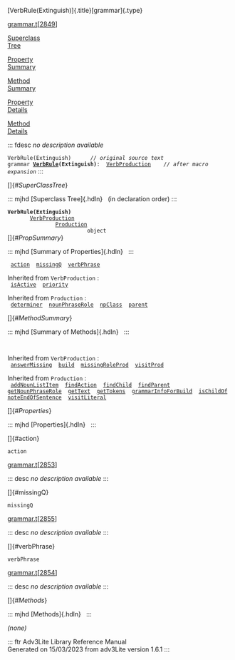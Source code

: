 [VerbRule(Extinguish)]{.title}[grammar]{.type}

[grammar.t](../file/grammar.t.html)\[[2849](../source/grammar.t.html#2849)\]

[Superclass\
Tree](#_SuperClassTree_)

[Property\
Summary](#_PropSummary_)

[Method\
Summary](#_MethodSummary_)

[Property\
Details](#_Properties_)

[Method\
Details](#_Methods_)

::: fdesc
*no description available*

`VerbRule(Extinguish)      `*`// original source text`*\
`grammar `**[`VerbRule`](../object/VerbRule.html)`(Extinguish)`**` :   `[`VerbProduction`](../object/VerbProduction.html)`      `*`// after macro expansion`*
:::

[]{#_SuperClassTree_}

::: mjhd
[Superclass Tree]{.hdln}   (in declaration order)
:::

**`VerbRule(Extinguish)`**\
`         `[`VerbProduction`](../object/VerbProduction.html)\
`                 `[`Production`](../object/Production.html)\
`                         object`\
[]{#_PropSummary_}

::: mjhd
[Summary of Properties]{.hdln}  
:::

` `[`action`](#action)`  `[`missingQ`](#missingQ)`  `[`verbPhrase`](#verbPhrase)`  `

Inherited from `VerbProduction` :\
` `[`isActive`](../object/VerbProduction.html#isActive)`  `[`priority`](../object/VerbProduction.html#priority)`  `

Inherited from `Production` :\
` `[`determiner`](../object/Production.html#determiner)`  `[`nounPhraseRole`](../object/Production.html#nounPhraseRole)`  `[`npClass`](../object/Production.html#npClass)`  `[`parent`](../object/Production.html#parent)`  `

[]{#_MethodSummary_}

::: mjhd
[Summary of Methods]{.hdln}  
:::

` `

Inherited from `VerbProduction` :\
` `[`answerMissing`](../object/VerbProduction.html#answerMissing)`  `[`build`](../object/VerbProduction.html#build)`  `[`missingRoleProd`](../object/VerbProduction.html#missingRoleProd)`  `[`visitProd`](../object/VerbProduction.html#visitProd)`  `

Inherited from `Production` :\
` `[`addNounListItem`](../object/Production.html#addNounListItem)`  `[`findAction`](../object/Production.html#findAction)`  `[`findChild`](../object/Production.html#findChild)`  `[`findParent`](../object/Production.html#findParent)`  `[`getNounPhraseRole`](../object/Production.html#getNounPhraseRole)`  `[`getText`](../object/Production.html#getText)`  `[`getTokens`](../object/Production.html#getTokens)`  `[`grammarInfoForBuild`](../object/Production.html#grammarInfoForBuild)`  `[`isChildOf`](../object/Production.html#isChildOf)`  `[`noteEndOfSentence`](../object/Production.html#noteEndOfSentence)`  `[`visitLiteral`](../object/Production.html#visitLiteral)`  `

[]{#_Properties_}

::: mjhd
[Properties]{.hdln}  
:::

[]{#action}

`action`

[grammar.t](../file/grammar.t.html)\[[2853](../source/grammar.t.html#2853)\]

::: desc
*no description available*
:::

[]{#missingQ}

`missingQ`

[grammar.t](../file/grammar.t.html)\[[2855](../source/grammar.t.html#2855)\]

::: desc
*no description available*
:::

[]{#verbPhrase}

`verbPhrase`

[grammar.t](../file/grammar.t.html)\[[2854](../source/grammar.t.html#2854)\]

::: desc
*no description available*
:::

[]{#_Methods_}

::: mjhd
[Methods]{.hdln}  
:::

*(none)*

::: ftr
Adv3Lite Library Reference Manual\
Generated on 15/03/2023 from adv3Lite version 1.6.1
:::
